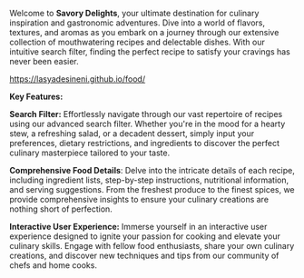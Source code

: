 Welcome to **Savory Delights**, your ultimate destination for culinary inspiration and gastronomic adventures. Dive into a world of flavors, textures, and aromas as you embark on a journey through our extensive collection of mouthwatering recipes and delectable dishes. With our intuitive search filter, finding the perfect recipe to satisfy your cravings has never been easier.

https://lasyadesineni.github.io/food/

**Key Features:**

**Search Filter:** Effortlessly navigate through our vast repertoire of recipes using our advanced search filter. Whether you're in the mood for a hearty stew, a refreshing salad, or a decadent dessert, simply input your preferences, dietary restrictions, and ingredients to discover the perfect culinary masterpiece tailored to your taste.

**Comprehensive Food Details**: Delve into the intricate details of each recipe, including ingredient lists, step-by-step instructions, nutritional information, and serving suggestions. From the freshest produce to the finest spices, we provide comprehensive insights to ensure your culinary creations are nothing short of perfection.

**Interactive User Experience:** Immerse yourself in an interactive user experience designed to ignite your passion for cooking and elevate your culinary skills. Engage with fellow food enthusiasts, share your own culinary creations, and discover new techniques and tips from our community of chefs and home cooks.
